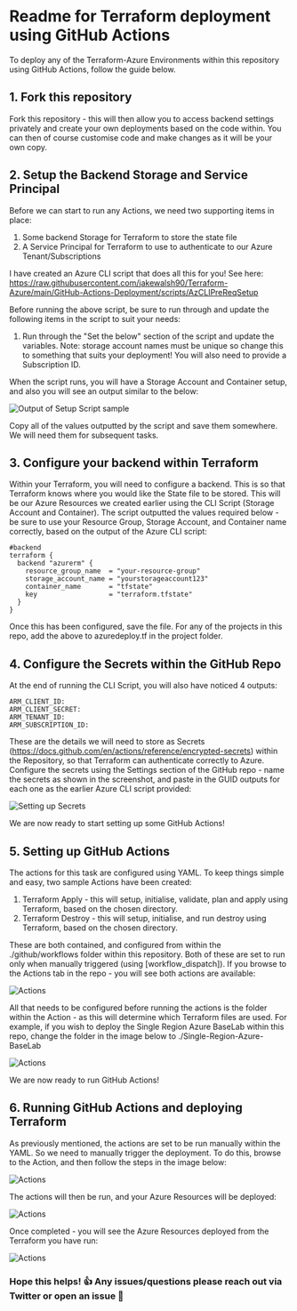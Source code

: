 # Readme for Terraform deployment using GitHub Actions
To deploy any of the Terraform-Azure Environments within this repository using GitHub Actions, follow the guide below. 

## 1. Fork this repository

Fork this repository - this will then allow you to access backend settings privately and create your own deployments based on the code within. You can then of course customise code and make changes as it will be your own copy.  

## 2. Setup the Backend Storage and Service Principal

Before we can start to run any Actions, we need two supporting items in place:

1. Some backend Storage for Terraform to store the state file
2. A Service Principal for Terraform to use to authenticate to our Azure Tenant/Subscriptions

I have created an Azure CLI script that does all this for you! See here: https://raw.githubusercontent.com/jakewalsh90/Terraform-Azure/main/GitHub-Actions-Deployment/scripts/AzCLIPreReqSetup

Before running the above script, be sure to run through and update the following items in the script to suit your needs:

1. Run through the "Set the below" section of the script and update the variables. Note: storage account names must be unique so change this to something that suits your deployment! You will also need to provide a Subscription ID.

When the script runs, you will have a Storage Account and Container setup, and also you will see an output similar to the below:

![Output of Setup Script sample](https://raw.githubusercontent.com/jakewalsh90/Terraform-Azure/main/GitHub-Actions-Deployment/images/ScriptOutputSample.png)

Copy all of the values outputted by the script and save them somewhere. We will need them for subsequent tasks. 

## 3. Configure your backend within Terraform

Within your Terraform, you will need to configure a backend. This is so that Terraform knows where you would like the State file to be stored. This will be our Azure Resources we created earlier using the CLI Script (Storage Account and Container). The script outputted the values required below - be sure to use your Resource Group, Storage Account, and Container name correctly, based on the output of the Azure CLI script:

    #backend
    terraform {
      backend "azurerm" {
        resource_group_name  = "your-resource-group"
        storage_account_name = "yourstorageaccount123"
        container_name       = "tfstate"
        key                  = "terraform.tfstate"
      }
    }
    
Once this has been configured, save the file. For any of the projects in this repo, add the above to azuredeploy.tf in the project folder. 

## 4. Configure the Secrets within the GitHub Repo

At the end of running the CLI Script, you will also have noticed 4 outputs:

    ARM_CLIENT_ID: 
    ARM_CLIENT_SECRET: 
    ARM_TENANT_ID: 
    ARM_SUBSCRIPTION_ID:
    
These are the details we will need to store as Secrets (https://docs.github.com/en/actions/reference/encrypted-secrets) within the Repository, so that Terraform can authenticate correctly to Azure. Configure the secrets using the Settings section of the GitHub repo - name the secrets as shown in the screenshot, and paste in the GUID outputs for each one as the earlier Azure CLI script provided:

![Setting up Secrets](https://raw.githubusercontent.com/jakewalsh90/Terraform-Azure/main/GitHub-Actions-Deployment/images/GitHubSecrets.png)

We are now ready to start setting up some GitHub Actions!

## 5. Setting up GitHub Actions

The actions for this task are configured using YAML. To keep things simple and easy, two sample Actions have been created:

1. Terraform Apply - this will setup, initialise, validate, plan and apply using Terraform, based on the chosen directory. 
2. Terraform Destroy - this will setup, initialise, and run destroy using Terraform, based on the chosen directory.

These are both contained, and configured from within the ./github/workflows folder within this repository. Both of these are set to run only when manually triggered (using [workflow_dispatch]). If you browse to the Actions tab in the repo - you will see both actions are available:

![Actions](https://raw.githubusercontent.com/jakewalsh90/Terraform-Azure/main/GitHub-Actions-Deployment/images/Actions1.png)

All that needs to be configured before running the actions is the folder within the Action - as this will determine which Terraform files are used. For example, if you wish to deploy the Single Region Azure BaseLab within this repo, change the folder in the image below to ./Single-Region-Azure-BaseLab 

![Actions](https://raw.githubusercontent.com/jakewalsh90/Terraform-Azure/main/GitHub-Actions-Deployment/images/Actions2.png)

We are now ready to run GitHub Actions!

## 6. Running GitHub Actions and deploying Terraform

As previously mentioned, the actions are set to be run manually within the YAML. So we need to manually trigger the deployment. To do this, browse to the Action, and then follow the steps in the image below:

![Actions](https://raw.githubusercontent.com/jakewalsh90/Terraform-Azure/main/GitHub-Actions-Deployment/images/Actions3.png)

The actions will then be run, and your Azure Resources will be deployed:

![Actions](https://raw.githubusercontent.com/jakewalsh90/Terraform-Azure/main/GitHub-Actions-Deployment/images/Actions4.png)

Once completed - you will see the Azure Resources deployed from the Terraform you have run:

![Actions](https://raw.githubusercontent.com/jakewalsh90/Terraform-Azure/main/GitHub-Actions-Deployment/images/Actions5.png)

### Hope this helps! :thumbsup: Any issues/questions please reach out via Twitter or open an issue :satellite:

